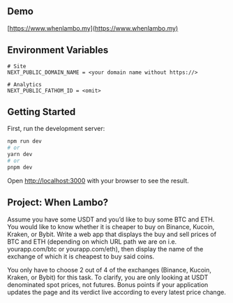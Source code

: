 ## Demo

[https://www.whenlambo.my](https://www.whenlambo.my)

## Environment Variables
```
# Site
NEXT_PUBLIC_DOMAIN_NAME = <your domain name without https://>

# Analytics
NEXT_PUBLIC_FATHOM_ID = <omit>
```

## Getting Started

First, run the development server:

```bash
npm run dev
# or
yarn dev
# or
pnpm dev
```

Open [http://localhost:3000](http://localhost:3000) with your browser to see the result.

## Project: When Lambo?

Assume you have some USDT and you’d like to buy some BTC and ETH. You would like to know whether it is cheaper to buy on Binance, Kucoin, Kraken, or Bybit. Write a web app that displays the buy and sell prices of BTC and ETH (depending on which URL path we are on i.e. yourapp.com/btc or yourapp.com/eth), then display the name of the exchange of which it is cheapest to buy said coins.

You only have to choose 2 out of 4 of the exchanges (Binance, Kucoin, Kraken, or Bybit) for this task. To clarify, you are only looking at USDT denominated spot prices, not futures. Bonus points if your application updates the page and its verdict live according to every latest price change.
